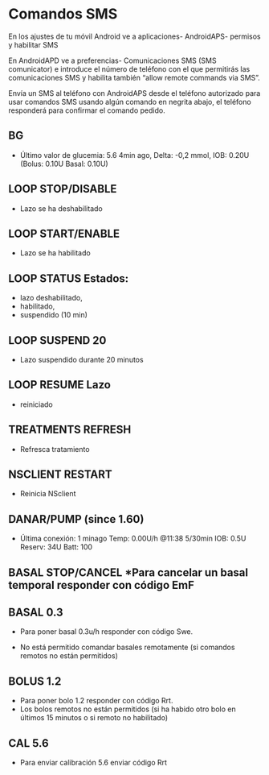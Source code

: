 # Comandos SMS

En los ajustes de tu móvil Android ve a aplicaciones- AndroidAPS- permisos y habilitar SMS

En AndroidAPD ve a preferencias- Comunicaciones SMS (SMS comunicator) e introduce el número de teléfono con el que permitirás las comunicaciones SMS y habilita también “allow remote commands via SMS”.

Envía un SMS al teléfono con AndroidAPS desde el teléfono autorizado para usar comandos SMS usando algún comando en negrita abajo, el teléfono responderá para confirmar el comando pedido.

## BG

- Último valor de glucemia: 5.6 4min ago, Delta: -0,2 mmol, IOB: 0.20U (Bolus: 0.10U Basal: 0.10U)

## LOOP STOP/DISABLE

- Lazo se ha deshabilitado

## LOOP START/ENABLE

- Lazo se ha habilitado

## LOOP STATUS Estados:

- lazo deshabilitado,
- habilitado,
- suspendido (10 min)

## LOOP SUSPEND 20

- Lazo suspendido durante 20 minutos

## LOOP RESUME	Lazo

- reiniciado

## TREATMENTS REFRESH

- Refresca tratamiento

## NSCLIENT RESTART

- Reinicia NSclient

## DANAR/PUMP (since 1.60)

- Última conexión: 1 minago Temp: 0.00U/h @11:38 5/30min IOB: 0.5U Reserv: 34U Batt: 100

## BASAL STOP/CANCEL *Para cancelar un basal temporal responder con código EmF

## BASAL 0.3

- Para poner basal 0.3u/h responder con código Swe.

- No está permitido comandar basales remotamente (si comandos remotos no están permitidos)

## BOLUS 1.2

- Para poner bolo 1.2 responder con código Rrt.
- Los bolos remotos no están permitidos (si ha habido otro bolo en últimos 15 minutos o si remoto no habilitado)

## CAL 5.6

- Para enviar calibración 5.6 enviar código Rrt

